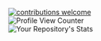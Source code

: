 [![contributions welcome](https://img.shields.io/badge/contributions-welcome-brightgreen.svg?style=flat)](https://github.com/LarsRosenkilde)  
![Profile View Counter](https://komarev.com/ghpvc/?username=LarsRosenkilde)  
![Your Repository's Stats](https://github-readme-stats.vercel.app/api?username=LarsRosenkilde&theme=blue-green)  
